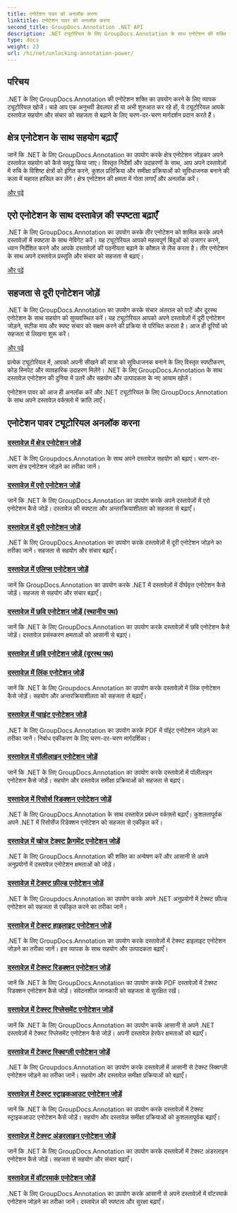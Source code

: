 ```yaml
---
title: एनोटेशन पावर को अनलॉक करना
linktitle: एनोटेशन पावर को अनलॉक करना
second_title: GroupDocs.Annotation .NET API
description: .NET ट्यूटोरियल के लिए GroupDocs.Annotation के साथ एनोटेशन की शक्ति को अनलॉक करें। चरण-दर-चरण विभिन्न एनोटेशन जोड़ना सीखें और सहजता से सहयोग बढ़ाएं।
type: docs
weight: 23
url: /hi/net/unlocking-annotation-power/
---
```

## परिचय

.NET के लिए GroupDocs.Annotation की एनोटेशन शक्ति का उपयोग करने के लिए व्यापक ट्यूटोरियल खोजें। चाहे आप एक अनुभवी डेवलपर हों या अभी शुरुआत कर रहे हों, ये ट्यूटोरियल आपके दस्तावेज़ सहयोग और संचार को सहजता से बढ़ाने के लिए चरण-दर-चरण मार्गदर्शन प्रदान करते हैं।

## क्षेत्र एनोटेशन के साथ सहयोग बढ़ाएँ

जानें कि .NET के लिए GroupDocs.Annotation का उपयोग करके क्षेत्र एनोटेशन जोड़कर अपने दस्तावेज़ सहयोग को कैसे समृद्ध किया जाए। विस्तृत निर्देशों और उदाहरणों के साथ, आप अपने दस्तावेज़ों में रुचि के विशिष्ट क्षेत्रों को इंगित करने, कुशल प्रतिक्रिया और समीक्षा प्रक्रियाओं को सुविधाजनक बनाने की कला में महारत हासिल कर लेंगे। क्षेत्र एनोटेशन की क्षमता में गोता लगाएँ और अनलॉक करें।

[और पढ़ें](./add-area-annotation/)

## एरो एनोटेशन के साथ दस्तावेज़ की स्पष्टता बढ़ाएँ

.NET के लिए GroupDocs.Annotation का उपयोग करके तीर एनोटेशन को शामिल करके अपने दस्तावेज़ों में स्पष्टता के साथ नेविगेट करें। यह ट्यूटोरियल आपको महत्वपूर्ण बिंदुओं को उजागर करने, ध्यान निर्देशित करने और आपके दस्तावेज़ों की पठनीयता बढ़ाने के कौशल से लैस करता है। तीर एनोटेशन के साथ अपने दस्तावेज़ प्रस्तुति और संचार को सहजता से बढ़ाएं।

[और पढ़ें](./add-arrow-annotation/)

## सहजता से दूरी एनोटेशन जोड़ें

.NET के लिए GroupDocs.Annotation का उपयोग करके संचार अंतराल को पाटें और दूरस्थ एनोटेशन के साथ सहयोग को सुव्यवस्थित करें। यह ट्यूटोरियल आपको अपने दस्तावेज़ों में दूरी एनोटेशन जोड़ने, सटीक माप और स्पष्ट संचार को सक्षम करने की प्रक्रिया से परिचित कराता है। आज ही दूरियों को सहजता से लिखना शुरू करें।

[और पढ़ें](./add-distance-annotation/)

प्रत्येक ट्यूटोरियल में, आपको अपनी सीखने की यात्रा को सुविधाजनक बनाने के लिए विस्तृत स्पष्टीकरण, कोड स्निपेट और व्यावहारिक उदाहरण मिलेंगे। .NET के लिए GroupDocs.Annotation के साथ दस्तावेज़ एनोटेशन की दुनिया में उतरें और सहयोग और उत्पादकता के नए आयाम खोलें।

एनोटेशन पावर को आज ही अनलॉक करें और .NET ट्यूटोरियल के लिए GroupDocs.Annotation के साथ अपने दस्तावेज़ वर्कफ़्लो में क्रांति लाएँ।

## एनोटेशन पावर ट्यूटोरियल अनलॉक करना
### [दस्तावेज़ में क्षेत्र एनोटेशन जोड़ें](./add-area-annotation/)
.NET के लिए Groupdocs.Annotation के साथ अपने दस्तावेज़ सहयोग को बढ़ाएं। चरण-दर-चरण क्षेत्र एनोटेशन जोड़ने का तरीका जानें।
### [दस्तावेज़ में एरो एनोटेशन जोड़ें](./add-arrow-annotation/)
जानें कि .NET के लिए GroupDocs.Annotation का उपयोग करके अपने दस्तावेज़ों में एरो एनोटेशन कैसे जोड़ें। दस्तावेज़ की स्पष्टता और अन्तरक्रियाशीलता को सहजता से बढ़ाएँ।
### [दस्तावेज़ में दूरी एनोटेशन जोड़ें](./add-distance-annotation/)
.NET के लिए GroupDocs.Annotation का उपयोग करके दस्तावेज़ों में दूरी एनोटेशन जोड़ने का तरीका जानें। सहजता से सहयोग और संचार बढ़ाएँ।
### [दस्तावेज़ में एलिप्स एनोटेशन जोड़ें](./add-ellipse-annotation/)
जानें कि GroupDocs.Annotation का उपयोग करके .NET में दस्तावेज़ों में दीर्घवृत्त एनोटेशन कैसे जोड़ें। सहजता से सहयोग और संचार बढ़ाएँ।
### [दस्तावेज़ में छवि एनोटेशन जोड़ें (स्थानीय पथ)](./add-image-annotation-local-path/)
जानें कि .NET के लिए GroupDocs.Annotation का उपयोग करके दस्तावेज़ों में छवि एनोटेशन कैसे जोड़ें। दस्तावेज़ प्रसंस्करण क्षमताओं को आसानी से बढ़ाएं।
### [दस्तावेज़ में छवि एनोटेशन जोड़ें (दूरस्थ पथ)](./add-image-annotation-remote-path/)
### [दस्तावेज़ में लिंक एनोटेशन जोड़ें](./add-link-annotation/)
जानें कि .NET के लिए Groupdocs.Annotation का उपयोग करके दस्तावेज़ों में लिंक एनोटेशन कैसे जोड़ें। सहयोग और अन्तरक्रियाशीलता को सहजता से बढ़ाएँ।
### [दस्तावेज़ में प्वाइंट एनोटेशन जोड़ें](./add-point-annotation/)
.NET के लिए GroupDocs.Annotation का उपयोग करके PDF में पॉइंट एनोटेशन जोड़ने का तरीका जानें। निर्बाध एकीकरण के लिए चरण-दर-चरण मार्गदर्शिका।
### [दस्तावेज़ में पॉलीलाइन एनोटेशन जोड़ें](./add-polyline-annotation/)
जानें कि .NET के लिए GroupDocs.Annotation का उपयोग करके दस्तावेज़ों में पॉलीलाइन एनोटेशन कैसे जोड़ें। सहयोग और दस्तावेज़ समीक्षा प्रक्रियाओं को सहजता से बढ़ाएं।
### [दस्तावेज़ में रिसोर्स रिडक्शन एनोटेशन जोड़ें](./add-resources-redaction-annotation/)
.NET के लिए GroupDocs.Annotation के साथ दस्तावेज़ प्रबंधन वर्कफ़्लो बढ़ाएँ। कुशलतापूर्वक अपने .NET में रिसोर्सेज रिडेक्शन एनोटेशन को सहजता से एकीकृत करें।
### [दस्तावेज़ में खोज टेक्स्ट फ़्रैगमेंट एनोटेशन जोड़ें](./add-search-text-fragment-annotation/)
.NET के लिए GroupDocs.Annotation की शक्ति का अन्वेषण करें और आसानी से अपने अनुप्रयोगों में दस्तावेज़ एनोटेशन क्षमताओं को जोड़ें।
### [दस्तावेज़ में टेक्स्ट फ़ील्ड एनोटेशन जोड़ें](./add-text-field-annotation/)
.NET के लिए Groupdocs.Annotation का उपयोग करके अपने .NET अनुप्रयोगों में टेक्स्ट फ़ील्ड एनोटेशन को सहजता से एकीकृत करने का तरीका जानें।
### [दस्तावेज़ में टेक्स्ट हाइलाइट एनोटेशन जोड़ें](./add-text-highlight-annotation/)
.NET के लिए GroupDocs.Annotation का उपयोग करके दस्तावेज़ों में टेक्स्ट हाइलाइट एनोटेशन जोड़ने का तरीका जानें। इस व्यापक के साथ सहयोग और उत्पादकता बढ़ाएँ।
### [दस्तावेज़ में टेक्स्ट रिडक्शन एनोटेशन जोड़ें](./add-text-redaction-annotation/)
जानें कि .NET के लिए GroupDocs.Annotation का उपयोग करके PDF दस्तावेज़ों में टेक्स्ट रिडक्शन एनोटेशन कैसे जोड़ें। संवेदनशील जानकारी को सहजता से सुरक्षित रखें।
### [दस्तावेज़ में टेक्स्ट रिप्लेसमेंट एनोटेशन जोड़ें](./add-text-replacement-annotation/)
जानें कि .NET के लिए GroupDocs.Annotation का उपयोग करके आसानी से अपने .NET दस्तावेज़ों में टेक्स्ट रिप्लेसमेंट एनोटेशन कैसे जोड़ें। अपनी दस्तावेज़ हेरफेर क्षमताओं को बढ़ाएँ।
### [दस्तावेज़ में टेक्स्ट स्क्विग्ली एनोटेशन जोड़ें](./add-text-squiggly-annotation/)
.NET के लिए Groupdocs.Annotation का उपयोग करके दस्तावेज़ों में आसानी से टेक्स्ट स्क्विग्ली एनोटेशन जोड़ने का तरीका जानें। सहयोग और दस्तावेज़ समीक्षा प्रक्रियाओं को बढ़ाएँ।
### [दस्तावेज़ में टेक्स्ट स्ट्राइकआउट एनोटेशन जोड़ें](./add-text-strikeout-annotation/)
जानें कि .NET के लिए GroupDocs.Annotation का उपयोग करके दस्तावेज़ों में टेक्स्ट स्ट्राइकआउट एनोटेशन कैसे जोड़ें। सहयोग और दस्तावेज़ समीक्षा प्रक्रियाओं को कुशलतापूर्वक बढ़ाएँ।
### [दस्तावेज़ में टेक्स्ट अंडरलाइन एनोटेशन जोड़ें](./add-text-underline-annotation/)
जानें कि .NET के लिए GroupDocs.Annotation का उपयोग करके दस्तावेज़ों में टेक्स्ट अंडरलाइन एनोटेशन कैसे जोड़ें। सहजता से सहयोग और संचार बढ़ाएँ।
### [दस्तावेज़ में वॉटरमार्क एनोटेशन जोड़ें](./add-watermark-annotation/)
.NET के लिए GroupDocs.Annotation का उपयोग करके आसानी से अपने दस्तावेज़ों में वॉटरमार्क एनोटेशन जोड़ने का तरीका जानें। दस्तावेज़ की स्पष्टता और सुरक्षा बढ़ाएँ।